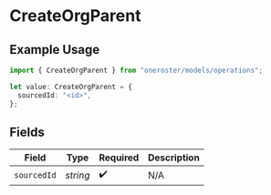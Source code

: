 # CreateOrgParent

## Example Usage

```typescript
import { CreateOrgParent } from "oneroster/models/operations";

let value: CreateOrgParent = {
  sourcedId: "<id>",
};
```

## Fields

| Field              | Type               | Required           | Description        |
| ------------------ | ------------------ | ------------------ | ------------------ |
| `sourcedId`        | *string*           | :heavy_check_mark: | N/A                |